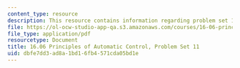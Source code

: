 ```yaml
---
content_type: resource
description: This resource contains information regarding problem set 11.
file: https://ol-ocw-studio-app-qa.s3.amazonaws.com/courses/16-06-principles-of-automatic-control-fall-2012/dbfe7dd3ad8a1bd16fb4571cda05bd1e_MIT16_06F12_ProblemsSet_11.pdf
file_type: application/pdf
resourcetype: Document
title: 16.06 Principles of Automatic Control, Problem Set 11
uid: dbfe7dd3-ad8a-1bd1-6fb4-571cda05bd1e
---
```

